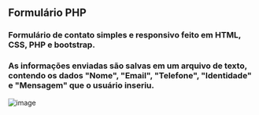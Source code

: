 ## Formulário PHP

### Formulário de contato simples e responsivo feito em HTML, CSS, PHP e bootstrap.
### As informações enviadas são salvas em um arquivo de texto, contendo os dados "Nome", "Email", "Telefone", "Identidade" e "Mensagem" que o usuário inseriu.

![image](https://github.com/dugabrielle/formulario/assets/121505858/f4ee92e9-93d7-4fcd-8a4c-cecfc21d4855)


